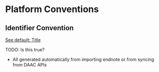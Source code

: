 # Platform Conventions

## Identifier Convention

[See default: Title](./Defaults.md#Title)

TODO: Is this true?  
  - All generated automatically from importing endnote or from syncing from DAAC APIs

## 
